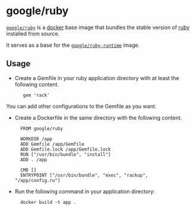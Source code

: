 # google/ruby

[`google/ruby`](https://index.docker.io/u/google/ruby) is a [docker](https://docker.io) base image that bundles the stable version of [ruby](http://www.ruby-lang.org) installed from source.

It serves as a base for the [`google/ruby-runtime`](https://index.docker.io/u/google/ruby-runtime) image.

## Usage

- Create a Gemfile in your ruby application directory with at least the following content.

         gem 'rack'

You can add other configurations to the Gemfile as you want.

- Create a Dockerfile in the same directory with the following content.

        FROM google/ruby

        WORKDIR /app
        ADD Gemfile /app/Gemfile
        ADD Gemfile.lock /app/Gemfile.lock
        RUN ["/usr/bin/bundle", "install"]
        ADD . /app
        
        CMD []
        ENTRYPOINT ["/usr/bin/bundle", "exec", "rackup", "/app/config.ru"]

- Run the following command in your application directory:

        docker build -t app .
